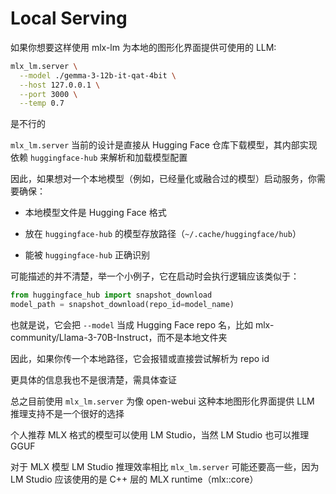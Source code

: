 # Local Serving

如果你想要这样使用 mlx-lm 为本地的图形化界面提供可使用的 LLM:

```zsh
mlx_lm.server \
  --model ./gemma-3-12b-it-qat-4bit \
  --host 127.0.0.1 \
  --port 3000 \
  --temp 0.7
```

是不行的

`mlx_lm.server` 当前的设计是直接从 Hugging Face 仓库下载模型，其内部实现依赖 `huggingface-hub` 来解析和加载模型配置

因此，如果想对一个本地模型（例如，已经量化或融合过的模型）启动服务，你需要确保：

* 本地模型文件是 Hugging Face 格式

* 放在 `huggingface-hub` 的模型存放路径（`~/.cache/huggingface/hub`）

* 能被 `huggingface-hub` 正确识别

可能描述的并不清楚，举一个小例子，它在启动时会执行逻辑应该类似于：

```python
from huggingface_hub import snapshot_download
model_path = snapshot_download(repo_id=model_name)
```

也就是说，它会把 `--model` 当成 Hugging Face repo 名，比如 mlx-community/Llama-3-70B-Instruct，而不是本地文件夹

因此，如果你传一个本地路径，它会报错或直接尝试解析为 repo id

更具体的信息我也不是很清楚，需具体查证

总之目前使用 `mlx_lm.server` 为像 open-webui 这种本地图形化界面提供 LLM 推理支持不是一个很好的选择

个人推荐 MLX 格式的模型可以使用 LM Studio，当然 LM Studio 也可以推理 GGUF

对于 MLX 模型 LM Studio 推理效率相比 `mlx_lm.server` 可能还要高一些，因为 LM Studio 应该使用的是 C++ 层的 MLX runtime（mlx::core）
